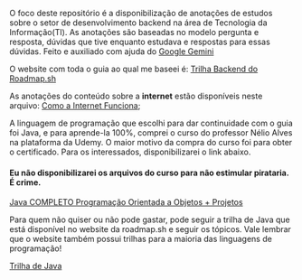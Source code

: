 O foco deste repositório é a disponibilização de anotações de estudos sobre o setor de desenvolvimento backend na área de Tecnologia da Informação(TI). As anotações são baseadas no modelo pergunta e resposta, dúvidas que tive enquanto estudava e respostas para essas dúvidas. Feito e auxiliado com ajuda do [Google Gemini](https://gemini.google.com/)

O website com toda o guia ao qual me baseei é: [Trilha Backend do Roadmap.sh](https://roadmap.sh/backend)

As anotações do conteúdo sobre a **internet** estão disponíveis neste arquivo: [Como a Internet Funciona](https://github.com/cldavii/guia_backend/blob/master/como_a_internet_funciona.txt);

A linguagem de programação que escolhi para dar continuidade com o guia foi Java, e para aprende-la 100%, comprei o curso do professor Nélio Alves na plataforma da Udemy. O maior motivo da compra do curso foi para obter o certificado. Para os interessados, disponibilizarei o link abaixo.

#### Eu não disponibilizarei os arquivos do curso para não estimular pirataria. É crime.

[Java COMPLETO Programação Orientada a Objetos + Projetos](https://www.udemy.com/course/java-curso-completo/)

Para quem não quiser ou não pode gastar, pode seguir a trilha de Java que está disponível no website da roadmap.sh e seguir os tópicos. Vale lembrar que o website também possui trilhas para a maioria das linguagens de programação!

[Trilha de Java](https://roadmap.sh/java)